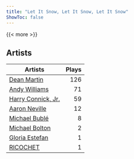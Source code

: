 ```yaml
---
title: "Let It Snow, Let It Snow, Let It Snow"
ShowToc: false
---
```


{{< more >}}

## Artists
Artists | Plays 
----- | -----: 
[Dean Martin](/artists/dean-martin-6555) | 126
[Andy Williams](/artists/andy-williams-16425) | 71
[Harry Connick, Jr.](/artists/harry-connick-jr-41411) | 59
[Aaron Neville](/artists/aaron-neville-384) | 12
[Michael Bublé](/artists/michael-buble-58319) | 8
[Michael Bolton](/artists/michael-bolton-5090) | 2
[Gloria Estefan](/artists/gloria-estefan-31888) | 1
[RICOCHET](/artists/ricochet-30404504) | 1

